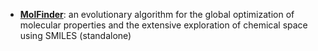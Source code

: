 - **[MolFinder](https://github.com/duaibeom/MolFinder)**: an evolutionary algorithm for the global optimization of molecular properties and the extensive exploration of chemical space using SMILES (standalone)
